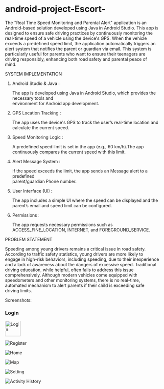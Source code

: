 # android-project-Escort-


The "Real Time Speed Monitoring and Parental Alert" application is an Android-based solution developed using Java in Android Studio. This app is designed to ensure safe driving practices by continuously monitoring the real-time speed of a vehicle using the device's GPS. When the vehicle exceeds a predefined speed limit, the application automatically triggers an alert system that notifies the parent or guardian via email. This system is particularly useful for parents who want to ensure their teenagers are driving responsibly, enhancing both road safety and parental peace of mind.

SYSTEM IMPLEMENTATION

1. Android Studio & Java :

    The app is developed using Java in Android Studio, which provides the necessary tools and  
    environment for Android app development.

2. GPS Location Tracking :

    The app uses the device's GPS to track the user’s real-time location and calculate the current 
    speed.

3. Speed Monitoring Logic :

    A predefined speed limit is set in the app (e.g., 60 km/h).The app continuously compares the 
    current speed with this limit.
   
5. Alert Message System :

    If the speed exceeds the limit, the app sends an Message alert to a predefined  
    parent/guardian Phone number.

6. User Interface (UI) :

    The app includes a simple UI where the speed can be displayed and the parent’s email and 
    speed limit can be configured.

7. Permissions :

    The app requests necessary permissions such as ACCESS_FINE_LOCATION, INTERNET, 
    and FOREGROUND_SERVICE.
   
PROBLEM STATEMENT

Speeding among young drivers remains a critical issue in road safety. According to traffic safety statistics, young drivers are more likely to engage in high-risk behaviors, including speeding, due to their inexperience and a lack of awareness about the dangers of excessive speed. Traditional driving education, while helpful, often fails to address this issue comprehensively. Although modern vehicles come equipped with speedometers and other monitoring systems, there is no real-time, automated mechanism to alert parents if their child is exceeding safe driving limits. 

Screenshots:
<h3>Login </h3>
<img src="https://github.com/Asaraf-dev/android-project-Escort-/blob/main/assets/Login_page.jpg" alt="Login" width="50"/>

![Register](https://github.com/Asaraf-dev/android-project-Escort-/blob/main/assets/Register_page.jpg)

![Home](https://github.com/Asaraf-dev/android-project-Escort-/blob/main/assets/Home_page.jpg)

![Map](https://github.com/Asaraf-dev/android-project-Escort-/blob/main/assets/Map_page.jpg)

![Setting](https://github.com/Asaraf-dev/android-project-Escort-/blob/main/assets/Settings_page.jpg)

![Activity History](https://github.com/Asaraf-dev/android-project-Escort-/blob/main/assets/Activity%20History.jpg)









